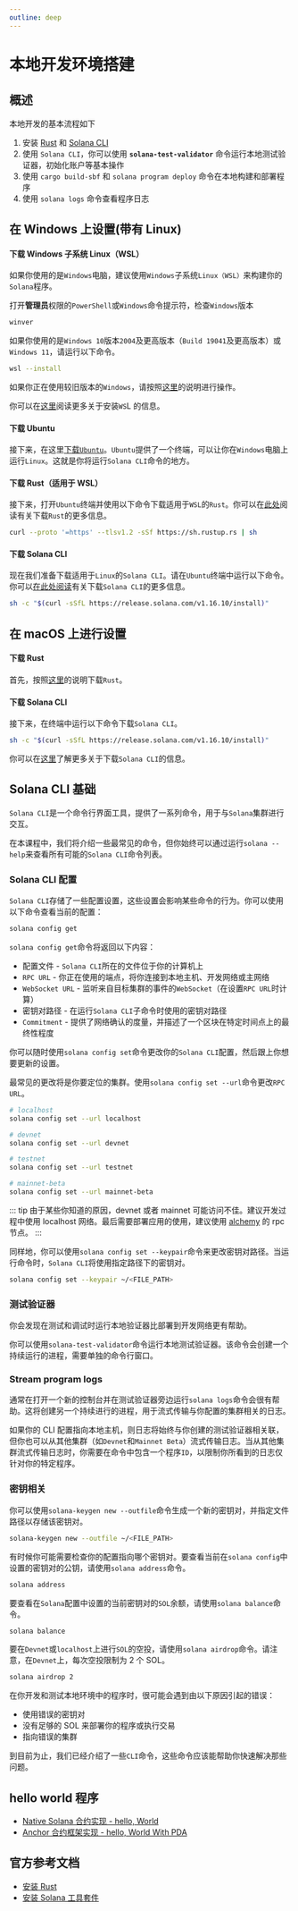 ```yaml
---
outline: deep
---
```


# 本地开发环境搭建

## 概述

本地开发的基本流程如下

1. 安装 [Rust](https://www.rust-lang.org/tools/install) 和 [Solana CLI](https://docs.solanalabs.com/cli/install)
2. 使用 `Solana CLI`，你可以使用 **`solana-test-validator`** 命令运行本地测试验证器，初始化账户等基本操作
3. 使用 `cargo build-sbf` 和 `solana program deploy` 命令在本地构建和部署程序
4. 使用 `solana logs` 命令查看程序日志

## 在 Windows 上设置(带有 Linux)

#### 下载 Windows 子系统 Linux（WSL）

如果你使用的是`Windows`电脑，建议使用`Windows`子系统`Linux（WSL）`来构建你的`Solana`程序。

打开**管理员**权限的`PowerShell`或`Windows`命令提示符，检查`Windows`版本

```bash
winver
```

如果你使用的是`Windows 10`版本`2004`及更高版本（`Build 19041`及更高版本）或`Windows 11`，请运行以下命令。

```bash
wsl --install
```

如果你正在使用较旧版本的`Windows`，请按照[这里](https://docs.microsoft.com/en-us/windows/wsl/install-manual)的说明进行操作。

你可以在[这里](https://learn.microsoft.com/en-us/windows/wsl/install)阅读更多关于安装`WS`L 的信息。

#### 下载 Ubuntu

接下来，在这里[下载`Ubuntu`](https://apps.microsoft.com/store/detail/ubuntu-2004/9N6SVWS3RX71?hl=en-us&gl=US)。`Ubuntu`提供了一个终端，可以让你在`Windows`电脑上运行`Linux`。这就是你将运行`Solana CLI`命令的地方。

#### 下载 Rust（适用于 WSL）

接下来，打开`Ubuntu`终端并使用以下命令下载适用于`WSL`的`Rust`。你可以在[此处](https://www.rust-lang.org/learn/get-started)阅读有关下载`Rust`的更多信息。

```bash
curl --proto '=https' --tlsv1.2 -sSf https://sh.rustup.rs | sh
```

#### 下载 Solana CLI

现在我们准备下载适用于`Linux`的`Solana CLI`。请在`Ubuntu`终端中运行以下命令。你可以[在此处阅读](https://docs.solana.com/cli/install-solana-cli-tools)有关下载`Solana CLI`的更多信息。

```bash
sh -c "$(curl -sSfL https://release.solana.com/v1.16.10/install)"
```

## 在 macOS 上进行设置

#### 下载 Rust

首先，按照[这里](https://www.rust-lang.org/tools/install)的说明下载`Rust`。

#### 下载 Solana CLI

接下来，在终端中运行以下命令下载`Solana CLI`。

```bash
sh -c "$(curl -sSfL https://release.solana.com/v1.16.10/install)"
```

你可以在[这里](https://docs.solana.com/cli/install-solana-cli-tools)了解更多关于下载`Solana CLI`的信息。

## Solana CLI 基础

`Solana CLI`是一个命令行界面工具，提供了一系列命令，用于与`Solana`集群进行交互。

在本课程中，我们将介绍一些最常见的命令，但你始终可以通过运行`solana --help`来查看所有可能的`Solana CLI`命令列表。

### Solana CLI 配置

`Solana CLI`存储了一些配置设置，这些设置会影响某些命令的行为。你可以使用以下命令查看当前的配置：

```bash
solana config get
```

`solana config get`命令将返回以下内容：

- 配置文件 - `Solana CLI`所在的文件位于你的计算机上
- `RPC URL` - 你正在使用的端点，将你连接到本地主机、开发网络或主网络
- `WebSocket URL` - 监听来自目标集群的事件的`WebSocket`（在设置`RPC URL`时计算）
- 密钥对路径 - 在运行`Solana CLI`子命令时使用的密钥对路径
- `Commitment` - 提供了网络确认的度量，并描述了一个区块在特定时间点上的最终性程度

你可以随时使用`solana config set`命令更改你的`Solana CLI`配置，然后跟上你想要更新的设置。

最常见的更改将是你要定位的集群。使用`solana config set --url`命令更改`RPC URL`。

```bash
# localhost
solana config set --url localhost

# devnet
solana config set --url devnet

# testnet
solana config set --url testnet

# mainnet-beta
solana config set --url mainnet-beta

```

::: tip
由于某些你知道的原因，devnet 或者 mainnet 可能访问不佳。建议开发过程中使用 localhost 网络。最后需要部署应用的使用，建议使用 [alchemy](https://www.alchemy.com/) 的 rpc 节点。
:::

同样地，你可以使用`solana config set --keypair`命令来更改密钥对路径。当运行命令时，`Solana CLI`将使用指定路径下的密钥对。

```bash
solana config set --keypair ~/<FILE_PATH>
```

### 测试验证器

你会发现在测试和调试时运行本地验证器比部署到开发网络更有帮助。

你可以使用`solana-test-validator`命令运行本地测试验证器。该命令会创建一个持续运行的进程，需要单独的命令行窗口。

### Stream program logs

通常在打开一个新的控制台并在测试验证器旁边运行`solana logs`命令会很有帮助。这将创建另一个持续进行的进程，用于流式传输与你配置的集群相关的日志。

如果你的 CLI 配置指向本地主机，则日志将始终与你创建的测试验证器相关联，但你也可以从其他集群（如`Devnet`和`Mainnet Beta`）流式传输日志。当从其他集群流式传输日志时，你需要在命令中包含一个程序`ID`，以限制你所看到的日志仅针对你的特定程序。

### 密钥相关

你可以使用`solana-keygen new --outfile`命令生成一个新的密钥对，并指定文件路径以存储该密钥对。

```bash
solana-keygen new --outfile ~/<FILE_PATH>
```

有时候你可能需要检查你的配置指向哪个密钥对。要查看当前在`solana config`中设置的密钥对的公钥，请使用`solana address`命令。

```bash
solana address
```

要查看在`Solana`配置中设置的当前密钥对的`SOL`余额，请使用`solana balance`命令。

```bash
solana balance
```

要在`Devnet`或`localhost`上进行`SOL`的空投，请使用`solana airdrop`命令。请注意，在`Devnet`上，每次空投限制为 2 个 SOL。

```bash
solana airdrop 2
```

在你开发和测试本地环境中的程序时，很可能会遇到由以下原因引起的错误：

- 使用错误的密钥对
- 没有足够的 SOL 来部署你的程序或执行交易
- 指向错误的集群

到目前为止，我们已经介绍了一些`CLI`命令，这些命令应该能帮助你快速解决那些问题。

## hello world 程序

- [Native Solana 合约实现 - hello, World](./native-hello.md)
- [Anchor 合约框架实现 - hello, World With PDA](./anchor-hello.md)

## 官方参考文档

- [安装 Rust](https://www.rust-lang.org/tools/install)
- [安装 Solana 工具套件](https://docs.solana.com/cli/install-solana-cli-tools)
